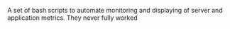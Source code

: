 A set of bash scripts to automate monitoring and displaying of server and application metrics. They never fully worked
